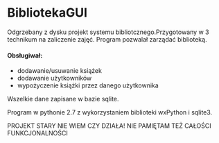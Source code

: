 # BibliotekaGUI
Odgrzebany z dysku projekt systemu bibliotcznego.Przygotowany w  3 technikum na zaliczenie zajęć. 
Program pozwalał zarządać biblioteką. 
#### Obsługiwał:
- dodawanie/usuwanie książek
- dodawanie użytkowników
- wypożyczenie książki przez danego użytkownika

Wszelkie dane zapisane w bazie sqlite.


Program w pythonie 2.7 z wykorzystaniem biblioteki wxPython i sqlite3.

PROJEKT STARY NIE WIEM CZY DZIAŁA! NIE PAMIĘTAM TEŻ CAŁOŚCI FUNKCJONALNOŚCI

